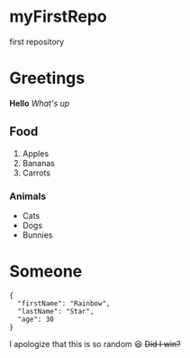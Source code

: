 # myFirstRepo
first repository
# Greetings
**Hello** *What's up*
## Food
1. Apples
2. Bananas
3. Carrots
### Animals
- Cats
- Dogs
- Bunnies
# Someone
```
{
  "firstName": "Rainbow",
  "lastName": "Star",
  "age": 30
}
```
I apologize that this is so random 😆
~~Did I win?~~

